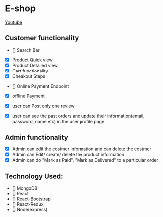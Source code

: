 # E-shop

[Youtube](https://www.youtube.com/watch?v=ad-diUBjkHo)

## Customer functionality

- [] Search Bar
- [x] Product Quick view
- [x] Product Detailed view
- [x] Cart functionality
- [x] Cheakout Steps
- [] Online Payment Endpoint
- [x] offline Payment
- [x] user can Post only one review
- [x] user can see the past orders and update their information(email, password, name etc) in the user profile page


## Admin functionality

- [x] Admin can edit the costmer information and can delete the costmer
- [x] Admin can Edit/ create/ delete the product information
- [x] Admin can do "Mark as Paid", "Mark as Delivered" to a particular order

## Technology Used:

- [] MongoDB
- [] React
- [] React-Bootstrap
- [] React-Redux
- [] Node(express)

